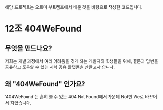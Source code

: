 해당 프로젝트는 오르미 부트캠프에서 배운 것을 바탕으로 작성한 코드입니다.


# 12조 404WeFound

## 무엇을 만드나요?
저희는 개발 과정에서 여러 어려움을 겪게 되는 개발자와 학생들을 위해,
 질문과 답변을 공유하고 토론할 수 있는 지식 공유 플랫폼을 만들고자 합니다.

## 왜 "404WeFound" 인가요?
‘404WeFound’는 흔히 볼 수 있는 404 Not Found에서 가운데 Not만 We로 바꾸어서 지었습니다.

